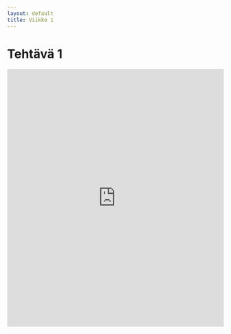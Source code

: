 ```yaml
---
layout: default
title: Viikko 1
---
```

# Tehtävä 1

<iframe src="https://timopoyhonen.github.io/DIG001AS3A-3002/vko1/index.html" width="100%" height="600" style="border:none;"></iframe>